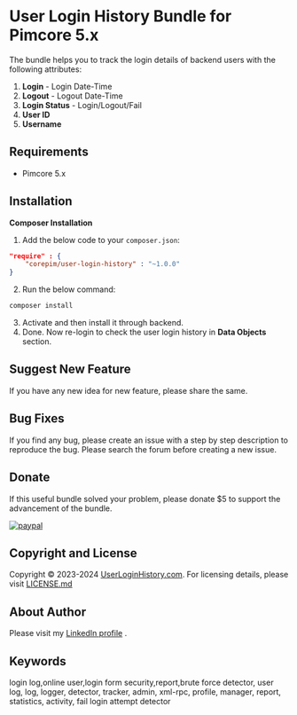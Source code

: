 # User Login History Bundle for Pimcore 5.x

The bundle helps you to track the login details of backend users with the following attributes:

1. **Login** - Login Date-Time
1. **Logout** - Logout Date-Time
1. **Login Status** - Login/Logout/Fail
1. **User ID**
1. **Username**

## Requirements
* Pimcore 5.x


## Installation

**Composer Installation**  

 1. Add the below code to your `composer.json`:
```json
"require" : {
    "corepim/user-login-history" : "~1.0.0"
}
```
 2. Run the below command:
```bash
composer install
```
 3. Activate and then install it through backend.
 4. Done. Now re-login to check the user login history in **Data Objects** section. 

## Suggest New Feature
If you have any new idea for new feature, please share the same.


## Bug Fixes
If you find any bug, please create an issue with a step by step description to reproduce the bug.
Please search the forum before creating a new issue.



## Donate
If this useful bundle solved your problem, please donate $5 to support the advancement of the bundle.


[![paypal](https://www.paypalobjects.com/en_US/i/btn/btn_donateCC_LG.gif)](https://www.paypal.com/paypalme/erfaiyazalam/)


## Copyright and License
Copyright © 2023-2024 [UserLoginHistory.com](http://userloginhistory.com). 
For licensing details, please visit [LICENSE.md](LICENSE.md)  

## About Author
Please visit my [LinkedIn profile](https://www.linkedin.com/in/erfaiyazalam/ "Faiyaz Alam LinkedIn Profile") .


## Keywords
login log,online user,login form security,report,brute force detector, user log, log, logger, detector, 
tracker, admin, xml-rpc, profile, manager, report, statistics, activity, fail login attempt detector
